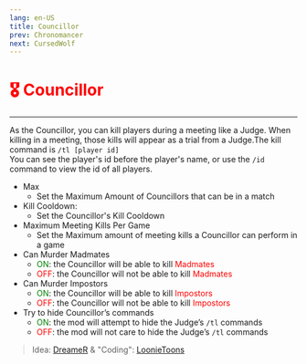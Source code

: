 ```yaml
---
lang: en-US
title: Councillor
prev: Chronomancer
next: CursedWolf
---
```


# <font color=red>🎖️ <b>Councillor</b></font> <Badge text="Killing" type="tip" vertical="middle"/>
---

As the Councillor, you can kill players during a meeting like a Judge. When killing in a meeting, those kills will appear as a trial from a Judge.The kill command is `/tl [player id]` <br> You can see the player's id before the player's name, or use the `/id` command to view the id of all players.
* Max
  * Set the Maximum Amount of Councillors that can be in a match
* Kill Cooldown:
  * Set the Councillor's Kill Cooldown
* Maximum Meeting Kills Per Game
  * Set the Maximum amount of meeting kills a Councillor can perform in a game
* Can Murder Madmates
  * <font color=green>ON</font>: the Councillor will be able to kill <font color=red>Madmates</font>
  * <font color=red>OFF</font>: the Councillor will not be able to kill <font color=red>Madmates</font> 
* Can Murder Impostors
  * <font color=green>ON</font>: the Councillor will be able to kill <font color=red>Impostors</font>
  * <font color=red>OFF</font>: the Councillor will not be able to kill <font color=red>Impostors</font> 
* Try to hide Councillor’s commands
  * <font color=green>ON</font>: the mod will attempt to hide the Judge’s `/tl` commands
  * <font color=red>OFF</font>: the mod will not care to hide the Judge’s `/tl` commands

> Idea: [DreameR](#) & "Coding": [LoonieToons](https://github.com/Loonie-Toons)